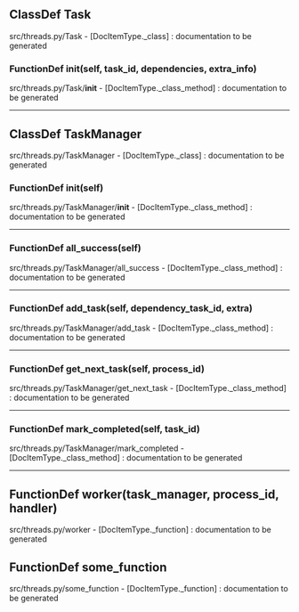 ## ClassDef Task
src/threads.py/Task - [DocItemType._class] : 
documentation to be generated
### FunctionDef __init__(self, task_id, dependencies, extra_info)
src/threads.py/Task/__init__ - [DocItemType._class_method] : 
documentation to be generated
***
## ClassDef TaskManager
src/threads.py/TaskManager - [DocItemType._class] : 
documentation to be generated
### FunctionDef __init__(self)
src/threads.py/TaskManager/__init__ - [DocItemType._class_method] : 
documentation to be generated
***
### FunctionDef all_success(self)
src/threads.py/TaskManager/all_success - [DocItemType._class_method] : 
documentation to be generated
***
### FunctionDef add_task(self, dependency_task_id, extra)
src/threads.py/TaskManager/add_task - [DocItemType._class_method] : 
documentation to be generated
***
### FunctionDef get_next_task(self, process_id)
src/threads.py/TaskManager/get_next_task - [DocItemType._class_method] : 
documentation to be generated
***
### FunctionDef mark_completed(self, task_id)
src/threads.py/TaskManager/mark_completed - [DocItemType._class_method] : 
documentation to be generated
***
## FunctionDef worker(task_manager, process_id, handler)
src/threads.py/worker - [DocItemType._function] : 
documentation to be generated
## FunctionDef some_function
src/threads.py/some_function - [DocItemType._function] : 
documentation to be generated
